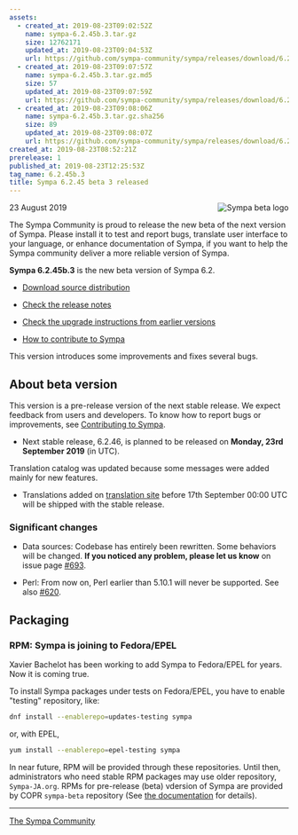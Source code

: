 ```yaml
---
assets:
  - created_at: 2019-08-23T09:02:52Z
    name: sympa-6.2.45b.3.tar.gz
    size: 12762171
    updated_at: 2019-08-23T09:04:53Z
    url: https://github.com/sympa-community/sympa/releases/download/6.2.45b.3/sympa-6.2.45b.3.tar.gz
  - created_at: 2019-08-23T09:07:57Z
    name: sympa-6.2.45b.3.tar.gz.md5
    size: 57
    updated_at: 2019-08-23T09:07:59Z
    url: https://github.com/sympa-community/sympa/releases/download/6.2.45b.3/sympa-6.2.45b.3.tar.gz.md5
  - created_at: 2019-08-23T09:08:06Z
    name: sympa-6.2.45b.3.tar.gz.sha256
    size: 89
    updated_at: 2019-08-23T09:08:07Z
    url: https://github.com/sympa-community/sympa/releases/download/6.2.45b.3/sympa-6.2.45b.3.tar.gz.sha256
created_at: 2019-08-23T08:52:21Z
prerelease: 1
published_at: 2019-08-23T12:25:53Z
tag_name: 6.2.45b.3
title: Sympa 6.2.45 beta 3 released
---
```


<img align="right" src="https://assets.sympa.community/logos/sympa_beta.png" title="Sympa beta logo"/> 23 August 2019

The Sympa Community is proud to release the new beta of the next version of Sympa. Please install it to test and report bugs, translate user interface to your language, or enhance documentation of Sympa, if you want to help the Sympa community deliver a more reliable version of Sympa.

**Sympa 6.2.45b.3** is the new beta version of Sympa 6.2.

  - [Download source distribution](https://github.com/sympa-community/sympa/releases/download/6.2.45b.3/sympa-6.2.45b.3.tar.gz)

  - [Check the release notes](https://github.com/sympa-community/sympa/blob/6.2.45b.3/NEWS.md)

  - [Check the upgrade instructions from earlier versions](https://sympa-community.github.io/manual/upgrade/notes.html)

  - [How to contribute to Sympa](https://github.com/sympa-community/sympa/blob/6.2.45b.3/CONTRIBUTING.md)

This version introduces some improvements and fixes several bugs.

About beta version
---------------------  

This version is a pre-release version of the next stable release.  We expect feedback from users and developers.  To know how to report bugs or improvements, see [Contributing to Sympa](https://github.com/sympa-community/sympa/blob/6.2.45b.3/CONTRIBUTING.md).

  - Next stable release, 6.2.46, is planned to be released on **Monday, 23rd September 2019** (in UTC).

Translation catalog was updated because some messages were added mainly for new features.

  - Translations added on [translation site](https://translate.sympa.org/) before 17th September 00:00 UTC will be shipped with the stable release.

### Significant changes

  * Data sources: Codebase has entirely been rewritten. Some behaviors will be changed.  **If you noticed any problem, please let us know** on issue page [\#693](https://github.com/sympa-community/sympa/issues/693).

  * Perl: From now on, Perl earlier than 5.10.1 will never be supported.  See also [\#620](https://github.com/sympa-community/sympa/issues/620).

Packaging
-----------

### RPM: Sympa is joining to Fedora/EPEL

Xavier Bachelot has been working to add Sympa to Fedora/EPEL for years.  Now it is coming true.

To install Sympa packages under tests on Fedora/EPEL, you have to enable "testing" repository, like:
``` bash
dnf install --enablerepo=updates-testing sympa
```
or, with EPEL,
``` bash
yum install --enablerepo=epel-testing sympa
```
In near future, RPM will be provided through these repositories.  Until then, administrators who need stable RPM packages may use older repository, `Sympa-JA.org`.  RPMs for pre-release (beta) vdersion of Sympa are provided by COPR `sympa-beta` repository (See [the documentation](https://sympa-community.github.io/manual/install/install-sympa-distribution-rpm.html) for details).

----
[The Sympa Community](https://github.com/sympa-community)

